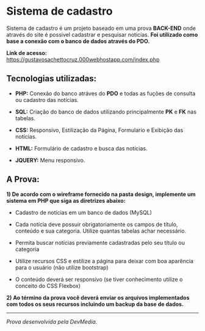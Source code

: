 # Sistema de cadastro

Sistema de cadastro é um projeto baseado em uma prova __BACK-END__ onde através do site é possivel cadastrar e pesquisar noticías. __Foi utilizado como base a conexão com o banco de dados através do PDO.__ 

__Link de acesso:__ https://gustavosachettocruz.000webhostapp.com/index.php

## Tecnologias utilizadas:

* __PHP:__ Conexão do banco atráves do __PDO__ e todas as fuções de consulta ou cadastro das notícias.
  
* __SQL:__ Criação do banco de dados utilizando principalmente __PK__ e __FK__ nas tabelas.

* __CSS:__ Responsivo, Estilização da Página, Formulario e Exibição das notícias.

* __HTML:__ Formulário de cadastro e busca das notícias.

* __JQUERY:__ Menu responsivo.

## A Prova:

__1) De acordo com o wireframe fornecido na pasta design, implemente um sistema em PHP que siga as diretrizes abaixo:__

* Cadastro de notícias em um banco de dados (MySQL)

* Cada notícia deve possuir obrigatoriamente os campos de título, conteúdo e sua categoria. Utilize quantas tabelas achar necessário.

* Permita buscar notícias previamente cadastradas pelo seu título ou categoria

* Utilize recursos CSS e estilize a página para deixar com boa aparência para o usuário (não utilize bootstrap)

* O conteúdo deverá ser responsivo (se tiver conhecimento utilize o conceito do CSS Flexbox)

__2) Ao término da prova você deverá enviar os arquivos implementados com todos os seus recursos incluindo um backup da base de dados.__

***********************************************
_Prova desenvolvida pela DevMedia._
